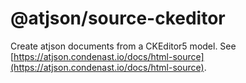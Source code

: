 # @atjson/source-ckeditor

Create atjson documents from a CKEditor5 model.
See [https://atjson.condenast.io/docs/html-source](https://atjson.condenast.io/docs/html-source).
